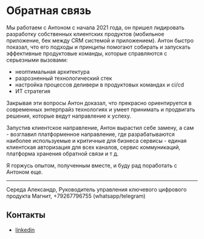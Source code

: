 # Обратная связь

Мы работаем с Антоном с начала 2021 года, он пришел лидировать разработку собственных клиентских продуктов (мобильное приложение, бек между CRM системой и приложением). Антон быстро показал, что его подходы и принципы помогают собирать и запускать эффективные продуктовые команды, которые справляются с серьезными вызовами:

- неоптимальная архитектура
- разрозненный технологический стек
- настройка процессов деливери в продуктовых командах и ci/cd
- ИТ стратегия

Закрывая эти вопросы Антон доказал, что прекрасно ориентируется в современных энтерпрайз технологиях и умеет принимать и продвигать решения, которые ведут направление к успеху.

Запустив клиентское направление, Антон вырастил себе замену, а сам - возглавил платформенное направление, где разрабатываются наиболее используемые и критичные для бизнеса сервисы - единая клиентская авторизация для всех каналов, сервис коммуникаций, платформа хранения обратной связи и т д.

Я горжусь опытом, полученным вместе, и буду рад поработать с Антоном еще.

---

Середа Александр, Руководитель управления ключевого цифрового продукта Магнит, +79267796755 (whatsapp/telegram)

## Контакты

- [linkedin](https://www.linkedin.com/in/asereda/)
